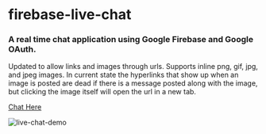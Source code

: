 # firebase-live-chat

### A real time chat application using Google Firebase and Google OAuth.

Updated to allow links and images through urls. Supports inline png, gif, jpg, and jpeg images. In current state the hyperlinks that show up when an image is posted are dead if there is a message posted along with the image, but clicking the image itself will open the url in a new tab.

[Chat Here](https://jhadev.github.io/firebase-live-chat/)

![live-chat-demo](https://user-images.githubusercontent.com/42519030/54730812-4602a480-4b61-11e9-8086-9e211335a2d8.jpg)
